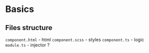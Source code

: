 # Basics

## Files structure
`component.html` - html
`component.scss` - styles
`component.ts` - logic
`module.ts` - injector ?
